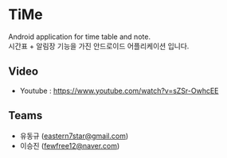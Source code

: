 # TiMe
Android application for time table and note.\
시간표 + 알림장 기능을 가진 안드로이드 어플리케이션 입니다.

## Video
* Youtube : https://www.youtube.com/watch?v=sZSr-OwhcEE

## Teams
* 유동규 (eastern7star@gmail.com)
* 이승진 (fewfree12@naver.com)
